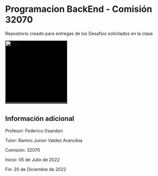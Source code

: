 # <h1>Programacion BackEnd - Comisión 32070</h1>
Repositorio creado para entregas de los Desafíos solicitados en la clase

<a href="https://coderhouse.com.co/" style="background-color:#000"><img src="https://www.coderhouse.com.co/imgs/ch.svg" alt="logo" style="background-color:#000; max-width:100%; height:200px;"></a>

# <h2>Información adicional</h2>

Profesor: 	Federico Osandon

Tutor: Ramiro Junior Valdez Arancibia

Comisión: 32070

Inicio: 05 de Julio de 2022

Fin: 20 de Diciembre de 2022
